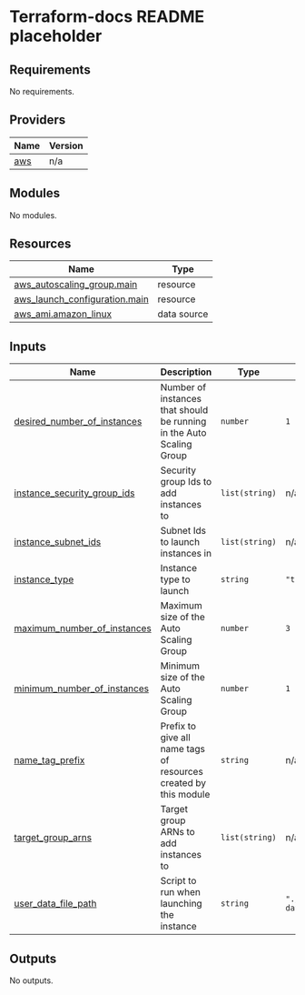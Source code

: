 # Terraform-docs README placeholder

<!-- BEGIN_TF_DOCS -->
## Requirements

No requirements.

## Providers

| Name | Version |
|------|---------|
| <a name="provider_aws"></a> [aws](#provider\_aws) | n/a |

## Modules

No modules.

## Resources

| Name | Type |
|------|------|
| [aws_autoscaling_group.main](https://registry.terraform.io/providers/hashicorp/aws/latest/docs/resources/autoscaling_group) | resource |
| [aws_launch_configuration.main](https://registry.terraform.io/providers/hashicorp/aws/latest/docs/resources/launch_configuration) | resource |
| [aws_ami.amazon_linux](https://registry.terraform.io/providers/hashicorp/aws/latest/docs/data-sources/ami) | data source |

## Inputs

| Name | Description | Type | Default | Required |
|------|-------------|------|---------|:--------:|
| <a name="input_desired_number_of_instances"></a> [desired\_number\_of\_instances](#input\_desired\_number\_of\_instances) | Number of instances that should be running in the Auto Scaling Group | `number` | `1` | no |
| <a name="input_instance_security_group_ids"></a> [instance\_security\_group\_ids](#input\_instance\_security\_group\_ids) | Security group Ids to add instances to | `list(string)` | n/a | yes |
| <a name="input_instance_subnet_ids"></a> [instance\_subnet\_ids](#input\_instance\_subnet\_ids) | Subnet Ids to launch instances in | `list(string)` | n/a | yes |
| <a name="input_instance_type"></a> [instance\_type](#input\_instance\_type) | Instance type to launch | `string` | `"t2.micro"` | no |
| <a name="input_maximum_number_of_instances"></a> [maximum\_number\_of\_instances](#input\_maximum\_number\_of\_instances) | Maximum size of the Auto Scaling Group | `number` | `3` | no |
| <a name="input_minimum_number_of_instances"></a> [minimum\_number\_of\_instances](#input\_minimum\_number\_of\_instances) | Minimum size of the Auto Scaling Group | `number` | `1` | no |
| <a name="input_name_tag_prefix"></a> [name\_tag\_prefix](#input\_name\_tag\_prefix) | Prefix to give all name tags of resources created by this module | `string` | n/a | yes |
| <a name="input_target_group_arns"></a> [target\_group\_arns](#input\_target\_group\_arns) | Target group ARNs to add instances to | `list(string)` | n/a | yes |
| <a name="input_user_data_file_path"></a> [user\_data\_file\_path](#input\_user\_data\_file\_path) | Script to run when launching the instance | `string` | `"./files/user-data.sh"` | no |

## Outputs

No outputs.
<!-- END_TF_DOCS -->
